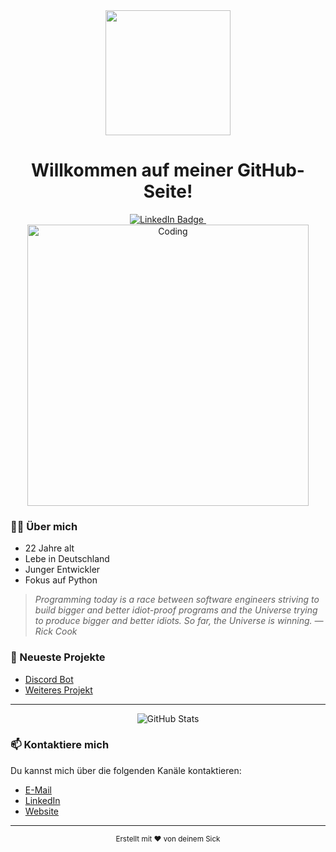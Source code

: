 <div id="header" align="center">
  <img src="https://media.giphy.com/media/M9gbBd9nbDrOTu1Mqx/giphy.gif" width="200"/>
  <h1>Willkommen auf meiner GitHub-Seite!</h1>
</div>

<div id="badges" align="center">
  <a href="https://www.linkedin.com/in/deinLinkedInProfil">
    <img src="https://img.shields.io/badge/LinkedIn-blue?style=for-the-badge&logo=linkedin&logoColor=white" alt="LinkedIn Badge"/>
  </a>
  <img src="https://komarev.com/ghpvc/?username=deinGitHubNutzername&style=flat-square&color=blue" alt=""/>
</div>

<div align="center">
  <img src="https://img1.picmix.com/output/stamp/normal/3/4/0/3/1163043_6cfd8.gif" alt="Coding" width="450"/>
</div>

### 👨‍💻 Über mich

- 22 Jahre alt
- Lebe in Deutschland
- Junger Entwickler
- Fokus auf Python

> *Programming today is a race between software engineers striving to build bigger and better idiot-proof programs and the Universe trying to produce bigger and better idiots. So far, the Universe is winning. ― Rick Cook*

### 🚀 Neueste Projekte

- [Discord Bot](https://github.com/deinGitHubNutzername/discord-bot)
- [Weiteres Projekt](https://github.com/deinGitHubNutzername/anderes-projekt)

---

<div align="center">
  <img src="https://github-readme-stats.vercel.app/api?username=deinGitHubNutzername&show_icons=true&theme=dracula" alt="GitHub Stats" />
</div>

### 📫 Kontaktiere mich

Du kannst mich über die folgenden Kanäle kontaktieren:

- [E-Mail](mailto:deine@email.com)
- [LinkedIn](https://www.linkedin.com/in/deinLinkedInProfil)
- [Website](https://deinewebsite.com)

---

<div align="center">
  <sub>Erstellt mit ❤️ von deinem Sick</sub>
</div>
